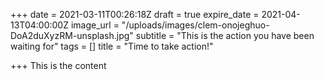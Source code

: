 +++
date = 2021-03-11T00:26:18Z
draft = true
expire_date = 2021-04-13T04:00:00Z
image_url = "/uploads/images/clem-onojeghuo-DoA2duXyzRM-unsplash.jpg"
subtitle = "This is the action you have been waiting for"
tags = []
title = "Time to take action!"

+++
This is the content